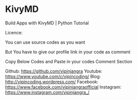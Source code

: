 # KivyMD
Build Apps with KivyMD | Python Tutorial

Licence:

You can use source codes as you want

But You have to give our profile link in your code as comment

Copy Below Codes and Paste in your codes Comment Section

Github: https://github.com/vipinjangra
Youtube: https://www.youtube.com/c/vipincoding/
Blog: http://vipincoding.wordpress.com/
Facebook: https://www.facebook.com/vipinjangraofficial
Instagram: https://www.instagram.com/vipinjangra_/
